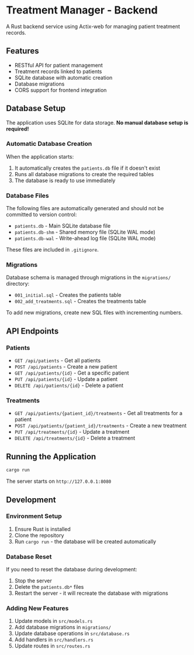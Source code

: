 # Treatment Manager - Backend

A Rust backend service using Actix-web for managing patient treatment records.

## Features

- RESTful API for patient management
- Treatment records linked to patients
- SQLite database with automatic creation
- Database migrations
- CORS support for frontend integration

## Database Setup

The application uses SQLite for data storage. **No manual database setup is required!**

### Automatic Database Creation

When the application starts:
1. It automatically creates the `patients.db` file if it doesn't exist
2. Runs all database migrations to create the required tables
3. The database is ready to use immediately

### Database Files

The following files are automatically generated and should not be committed to version control:
- `patients.db` - Main SQLite database file
- `patients.db-shm` - Shared memory file (SQLite WAL mode)
- `patients.db-wal` - Write-ahead log file (SQLite WAL mode)

These files are included in `.gitignore`.

### Migrations

Database schema is managed through migrations in the `migrations/` directory:
- `001_initial.sql` - Creates the patients table
- `002_add_treatments.sql` - Creates the treatments table

To add new migrations, create new SQL files with incrementing numbers.

## API Endpoints

### Patients
- `GET /api/patients` - Get all patients
- `POST /api/patients` - Create a new patient
- `GET /api/patients/{id}` - Get a specific patient
- `PUT /api/patients/{id}` - Update a patient
- `DELETE /api/patients/{id}` - Delete a patient

### Treatments
- `GET /api/patients/{patient_id}/treatments` - Get all treatments for a patient
- `POST /api/patients/{patient_id}/treatments` - Create a new treatment
- `PUT /api/treatments/{id}` - Update a treatment
- `DELETE /api/treatments/{id}` - Delete a treatment

## Running the Application

```bash
cargo run
```

The server starts on `http://127.0.0.1:8080`

## Development

### Environment Setup

1. Ensure Rust is installed
2. Clone the repository
3. Run `cargo run` - the database will be created automatically

### Database Reset

If you need to reset the database during development:
1. Stop the server
2. Delete the `patients.db*` files
3. Restart the server - it will recreate the database with migrations

### Adding New Features

1. Update models in `src/models.rs`
2. Add database migrations in `migrations/`
3. Update database operations in `src/database.rs`
4. Add handlers in `src/handlers.rs`
5. Update routes in `src/routes.rs`

